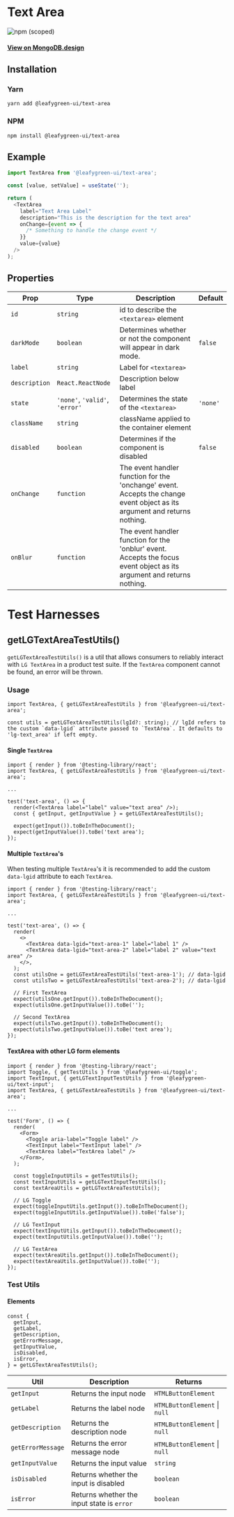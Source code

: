 # Text Area

![npm (scoped)](https://img.shields.io/npm/v/@leafygreen-ui/text-area.svg)

#### [View on MongoDB.design](https://www.mongodb.design/component/text-area/example/)

## Installation

### Yarn

```shell
yarn add @leafygreen-ui/text-area
```

### NPM

```shell
npm install @leafygreen-ui/text-area
```

## Example

```js
import TextArea from '@leafygreen-ui/text-area';

const [value, setValue] = useState('');

return (
  <TextArea
    label="Text Area Label"
    description="This is the description for the text area"
    onChange={event => {
      /* Something to handle the change event */
    }}
    value={value}
  />
);
```

## Properties

| Prop          | Type                           | Description                                                                                                               | Default  |
| ------------- | ------------------------------ | ------------------------------------------------------------------------------------------------------------------------- | -------- |
| `id`          | `string`                       | id to describe the `<textarea>` element                                                                                   |          |
| `darkMode`    | `boolean`                      | Determines whether or not the component will appear in dark mode.                                                         | `false`  |
| `label`       | `string`                       | Label for `<textarea>`                                                                                                    |          |
| `description` | `React.ReactNode`              | Description below label                                                                                                   |          |
| `state`       | `'none'`, `'valid'`, `'error'` | Determines the state of the `<textarea>`                                                                                  | `'none'` |
| `className`   | `string`                       | className applied to the container element                                                                                |          |
| `disabled`    | `boolean`                      | Determines if the component is disabled                                                                                   | `false`  |
| `onChange`    | `function`                     | The event handler function for the 'onchange' event. Accepts the change event object as its argument and returns nothing. |          |
| `onBlur`      | `function`                     | The event handler function for the 'onblur' event. Accepts the focus event object as its argument and returns nothing.    |          |

# Test Harnesses

## getLGTextAreaTestUtils()

`getLGTextAreaTestUtils()` is a util that allows consumers to reliably interact with `LG TextArea` in a product test suite. If the `TextArea` component cannot be found, an error will be thrown.

### Usage

```tsx
import TextArea, { getLGTextAreaTestUtils } from '@leafygreen-ui/text-area';

const utils = getLGTextAreaTestUtils(lgId?: string); // lgId refers to the custom `data-lgid` attribute passed to `TextArea`. It defaults to 'lg-text_area' if left empty.
```

#### Single `TextArea`

```tsx
import { render } from '@testing-library/react';
import TextArea, { getLGTextAreaTestUtils } from '@leafygreen-ui/text-area';

...

test('text-area', () => {
  render(<TextArea label="label" value="text area" />);
  const { getInput, getInputValue } = getLGTextAreaTestUtils();

  expect(getInput()).toBeInTheDocument();
  expect(getInputValue()).toBe('text area');
});
```

#### Multiple `TextArea`'s

When testing multiple `TextArea`'s it is recommended to add the custom `data-lgid` attribute to each `TextArea`.

```tsx
import { render } from '@testing-library/react';
import TextArea, { getLGTextAreaTestUtils } from '@leafygreen-ui/text-area';

...

test('text-area', () => {
  render(
    <>
      <TextArea data-lgid="text-area-1" label="label 1" />
      <TextArea data-lgid="text-area-2" label="label 2" value="text area" />
    </>,
  );
  const utilsOne = getLGTextAreaTestUtils('text-area-1'); // data-lgid
  const utilsTwo = getLGTextAreaTestUtils('text-area-2'); // data-lgid

  // First TextArea
  expect(utilsOne.getInput()).toBeInTheDocument();
  expect(utilsOne.getInputValue()).toBe('');

  // Second TextArea
  expect(utilsTwo.getInput()).toBeInTheDocument();
  expect(utilsTwo.getInputValue()).toBe('text area');
});
```

#### TextArea with other LG form elements

```tsx
import { render } from '@testing-library/react';
import Toggle, { getTestUtils } from '@leafygreen-ui/toggle';
import TextInput, { getLGTextInputTestUtils } from '@leafygreen-ui/text-input';
import TextArea, { getLGTextAreaTestUtils } from '@leafygreen-ui/text-area';

...

test('Form', () => {
  render(
    <Form>
      <Toggle aria-label="Toggle label" />
      <TextInput label="TextInput label" />
      <TextArea label="TextArea label" />
    </Form>,
  );

  const toggleInputUtils = getTestUtils();
  const textInputUtils = getLGTextInputTestUtils();
  const textAreaUtils = getLGTextAreaTestUtils();

  // LG Toggle
  expect(toggleInputUtils.getInput()).toBeInTheDocument();
  expect(toggleInputUtils.getInputValue()).toBe('false');

  // LG TextInput
  expect(textInputUtils.getInput()).toBeInTheDocument();
  expect(textInputUtils.getInputValue()).toBe('');

  // LG TextArea
  expect(textAreaUtils.getInput()).toBeInTheDocument();
  expect(textAreaUtils.getInputValue()).toBe('');
});
```

### Test Utils

#### Elements

```tsx
const {
  getInput,
  getLabel,
  getDescription,
  getErrorMessage,
  getInputValue,
  isDisabled,
  isError,
} = getLGTextAreaTestUtils();
```

| Util              | Description                                | Returns                       |
| ----------------- | ------------------------------------------ | ----------------------------- |
| `getInput`        | Returns the input node                     | `HTMLButtonElement`           |
| `getLabel`        | Returns the label node                     | `HTMLButtonElement` \| `null` |
| `getDescription`  | Returns the description node               | `HTMLButtonElement` \| `null` |
| `getErrorMessage` | Returns the error message node             | `HTMLButtonElement` \| `null` |
| `getInputValue`   | Returns the input value                    | `string`                      |
| `isDisabled`      | Returns whether the input is disabled      | `boolean`                     |
| `isError`         | Returns whether the input state is `error` | `boolean`                     |
